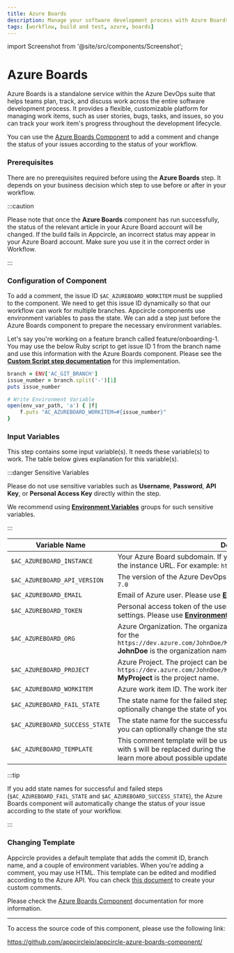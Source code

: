 ```yaml
---
title: Azure Boards
description: Manage your software development process with Azure Boards. Track work items' progress throughout the development lifecycle.
tags: [workflow, build and test, azure, boards]
---
```


import Screenshot from '@site/src/components/Screenshot';

# Azure Boards

Azure Boards is a standalone service within the Azure DevOps suite that helps teams plan, track, and discuss work across the entire software development process. It provides a flexible, customizable platform for managing work items, such as user stories, bugs, tasks, and issues, so you can track your work item's progress throughout the development lifecycle.

You can use the [Azure Boards Component](https://github.com/appcircleio/appcircle-azure-boards-component/) to add a comment and change the status of your issues according to the status of your workflow.

<Screenshot url='https://cdn.appcircle.io/docs/assets/azure-component1.png' />

### Prerequisites

There are no prerequisites required before using the **Azure Boards** step. It depends on your business decision which step to use before or after in your workflow.

:::caution

Please note that once the **Azure Boards** component has run successfully, the status of the relevant article in your Azure Board account will be changed. If the build fails in Appcircle, an incorrect status may appear in your Azure Board account. Make sure you use it in the correct order in Workflow.

:::

### Configuration of Component

To add a comment, the issue ID `$AC_AZUREBOARD_WORKITEM` must be supplied to the component. We need to get this issue ID dynamically so that our workflow can work for multiple branches. Appcircle components use environment variables to pass the state. We can add a step just before the Azure Boards component to prepare the necessary environment variables.

Let's say you're working on a feature branch called feature/onboarding-1. You may use the below Ruby script to get issue ID 1 from the branch name and use this information with the Azure Boards component. Please see the [**Custom Script step documentation**](/workflows/common-workflow-steps/upload-files-to-amazon-s3) for this implementation.

```ruby
branch = ENV['AC_GIT_BRANCH']
issue_number = branch.split('-')[1]
puts issue_number

# Write Environment Variable
open(env_var_path, 'a') { |f|
    f.puts "AC_AZUREBOARD_WORKITEM=#{issue_number}"
}
```

### Input Variables

This step contains some input variable(s). It needs these variable(s) to work. The table below gives explanation for this variable(s).

<Screenshot url='https://cdn.appcircle.io/docs/assets/BE3049-azureInput.png' />

:::danger Sensitive Variables

Please do not use sensitive variables such as **Username**, **Password**, **API Key**, or **Personal Access Key** directly within the step.

We recommend using [**Environment Variables**](/build/build-environment-variables) groups for such sensitive variables.

:::

| Variable Name                  | Description                                                                                                                                                                                                                                                                                      | Status   |
| ------------------------------ | ------------------------------------------------------------------------------------------------------------------------------------------------------------------------------------------------------------------------------------------------------------------------------------------------ | -------- |
| `$AC_AZUREBOARD_INSTANCE`      | Your Azure Board subdomain. If you're using a self-hosted instance, write the instance URL. For example: `https://dev.azure.com`                                                                                                                                                                 | Required |
| `$AC_AZUREBOARD_API_VERSION`   | The version of the Azure DevOps Services REST API. The default value is `7.0`                                                                                                                                                                                                                    | Required |
| `$AC_AZUREBOARD_EMAIL`         | Email of Azure user. Please use [**Environment Variables**](/environment-variables/).                                                                                                                                                                                                            | Required |
| `$AC_AZUREBOARD_TOKEN`         | Personal access token of the user. It can be created by visiting User settings. Please use [**Environment Variables**](/environment-variables/).                                                                                                                                                 | Required |
| `$AC_AZUREBOARD_ORG`           | Azure Organization. The organization can be identified by its URL, such as for the `https://dev.azure.com/JohnDoe/MyProject/_boards/board/t/MyTeam/Issues` **JohnDoe** is the organization name.                                                                                                 | Required |
| `$AC_AZUREBOARD_PROJECT`       | Azure Project. The project can be identified by its URL, such as for the `https://dev.azure.com/JohnDoe/MyProject/_boards/board/t/MyTeam/Issues` **MyProject** is the project name.                                                                                                              | Required |
| `$AC_AZUREBOARD_WORKITEM`      | Azure work item ID. The work item ID (integer) is shown next to the issue.                                                                                                                                                                                                                       | Required |
| `$AC_AZUREBOARD_FAIL_STATE`    | The state name for the failed step. If the previous state fails, you can optionally change the state of your issue.                                                                                                                                                                              | Optional |
| `$AC_AZUREBOARD_SUCCESS_STATE` | The state name for the successful step. If the previous state succeeds, you can optionally change the state of your issue.                                                                                                                                                                       | Optional |
| `$AC_AZUREBOARD_TEMPLATE`      | This comment template will be used to post a comment. Variables donated with `$` will be replaced during the build. Please check [this document](https://learn.microsoft.com/en-us/rest/api/azure/devops/wit/work-items/update?view=azure-devops-rest-7.0) to learn more about possible updates. | Required |

:::tip

If you add state names for successful and failed steps (`$AC_AZUREBOARD_FAIL_STATE` and `$AC_AZUREBOARD_SUCCESS_STATE`), the Azure Boards component will automatically change the status of your issue according to the state of your workflow.

:::

### Changing Template

Appcircle provides a default template that adds the commit ID, branch name, and a couple of environment variables. When you're adding a comment, you may use HTML. This template can be edited and modified according to the Azure API. You can check [this document](https://learn.microsoft.com/en-us/rest/api/azure/devops/wit/work-items/update?view=azure-devops-rest-7.0&tabs=HTTP/) to create your custom comments.

Please check the [Azure Boards Component](https://github.com/appcircleio/appcircle-azure-boards-component/) documentation for more information.

---

To access the source code of this component, please use the following link:

https://github.com/appcircleio/appcircle-azure-boards-component/

